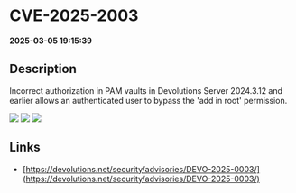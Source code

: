 # CVE-2025-2003

**2025-03-05 19:15:39**

## Description
Incorrect authorization in PAM vaults in Devolutions Server 2024.3.12 and earlier allows an authenticated user to bypass the 'add in root' permission.

![](https://img.shields.io/static/v1?label=Score&message=7.1&color=red)
![](https://img.shields.io/static/v1?label=Severity&message=HIGH&color=red)
![](https://img.shields.io/static/v1?label=CWE&message=Auth&color=green)

## Links
- [https://devolutions.net/security/advisories/DEVO-2025-0003/](https://devolutions.net/security/advisories/DEVO-2025-0003/)
